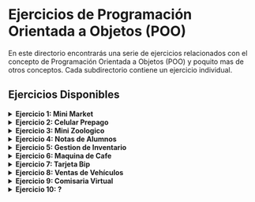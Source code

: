 # Ejercicios de Programación Orientada a Objetos (POO)

En este directorio encontrarás una serie de ejercicios relacionados con el concepto de Programación Orientada a Objetos (POO) y poquito
mas de otros conceptos. Cada subdirectorio contiene un ejercicio individual.

## Ejercicios Disponibles

<details>
<summary><strong>Ejercicio 1: Mini Market</strong></summary>
  
- **Instrucciones:** [Requerimiento del ejercicio](Ejercicio1/Mini_Market/README.md)
</details>

<details>
  
<summary><strong>Ejercicio 2: Celular Prepago</strong></summary>


- **Archivo:** [Requerimiento del ejercicio](Ejercicio2/Celular_Prepago/README.md)
</details>

<details>
<summary><strong>Ejercicio 3: Mini Zoologico</strong></summary>
  

- **Archivo:** [Requerimiento del ejercicio](Ejercicio3/Mini_Zoologico/README.md)
</details>

<details>
<summary><strong>Ejercicio 4: Notas de Alumnos</strong></summary>
  
  - **Archivo:** [Requerimiento del ejercicio](Ejercicio4/Notas_Alumnos/README.md)
</details>

<details>
<summary><strong>Ejercicio 5: Gestion de Inventario</strong></summary>
  
  - **Archivo:** [Requerimiento del ejercicio](Ejercicio5/Gestion_Inventario/README.md)
</details>

<details>
<summary><strong>Ejercicio 6: Maquina de Cafe</strong></summary>
  
  - **Archivo:** [Requerimiento del ejercicio](Ejercicio6/Maquina_Cafe/README.md)
</details>

<details>
<summary><strong>Ejercicio 7: Tarjeta Bip</strong></summary>
  
  - **Archivo:** [Requerimiento del ejercicio](Ejercicio7/Tarjeta_Bip/README.md)
</details>

<details>
<summary><strong>Ejercicio 8: Ventas de Vehículos </strong></summary>
  
  - **Archivo:** [Requerimiento del ejercicio](Ejercicio8/Ventas_Vehiculos/README.md)
</details>

<details>
<summary><strong>Ejercicio 9: Comisaria Virtual</strong></summary>
  
  - **Archivo:** [Requerimiento del ejercicio](Ejercicio9/Comisaria_Virtual/README.md)
</details>

<details>
<summary><strong>Ejercicio 10: ?</strong></summary>
  - **Archivo:** [Requerimiento del ejercicio]()
</details>

